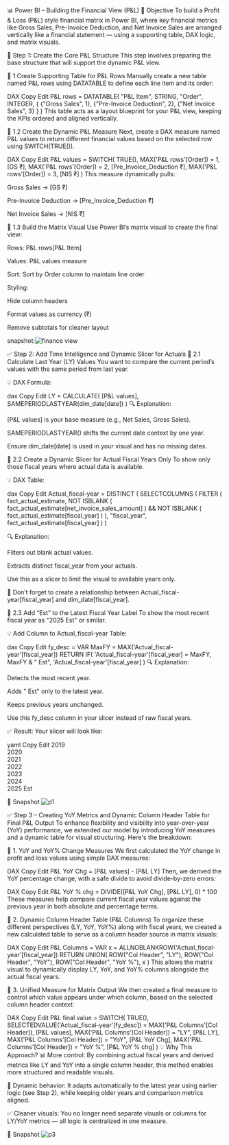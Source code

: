 📊 Power BI – Building the Financial View (P&L)
🔧 Objective
To build a Profit & Loss (P&L) style financial matrix in Power BI, where key financial metrics like Gross Sales, Pre-Invoice Deduction, and Net Invoice Sales are arranged vertically like a financial statement — using a supporting table, DAX logic, and matrix visuals.

🧱 Step 1: Create the Core P&L Structure
This step involves preparing the base structure that will support the dynamic P&L view.

🧾  1 Create Supporting Table for P&L Rows
Manually create a new table named P&L rows using DATATABLE to define each line item and its order:

DAX
Copy
Edit
P&L rows = DATATABLE(
    "P&L Item", STRING,
    "Order", INTEGER,
    {
        {"Gross Sales", 1},
        {"Pre-Invoice Deduction", 2},
        {"Net Invoice Sales", 3}
    }
)
This table acts as a layout blueprint for your P&L view, keeping the KPIs ordered and aligned vertically.

🧮 1.2 Create the Dynamic P&L Measure
Next, create a DAX measure named P&L values to return different financial values based on the selected row using SWITCH(TRUE()).

DAX
Copy
Edit
P&L values = 
SWITCH(
    TRUE(),
    MAX('P&L rows'[Order]) = 1, [GS ₹],
    MAX('P&L rows'[Order]) = 2, [Pre_Invoice_Deduction ₹],
    MAX('P&L rows'[Order]) = 3, [NIS ₹]
)
This measure dynamically pulls:

Gross Sales → [GS ₹]

Pre-Invoice Deduction → [Pre_Invoice_Deduction ₹]

Net Invoice Sales → [NIS ₹]

🎨 1.3 Build the Matrix Visual
Use Power BI’s matrix visual to create the final view:

Rows: P&L rows[P&L Item]

Values: P&L values measure

Sort: Sort by Order column to maintain line order

Styling:

Hide column headers

Format values as currency (₹)

Remove subtotals for cleaner layout  

snapshot:![finance view](https://github.com/user-attachments/assets/6577eb22-de88-46aa-b362-8fba1ab61eca)

✅ Step 2: Add Time Intelligence and Dynamic Slicer for Actuals
📌 2.1 Calculate Last Year (LY) Values
You want to compare the current period’s values with the same period from last year.

💡 DAX Formula:

dax
Copy
Edit
LY = 
CALCULATE(
    [P&L values], 
    SAMEPERIODLASTYEAR(dim_date[date])
)
🔍 Explanation:

[P&L values] is your base measure (e.g., Net Sales, Gross Sales).

SAMEPERIODLASTYEAR() shifts the current date context by one year.

Ensure dim_date[date] is used in your visual and has no missing dates.

📌 2.2 Create a Dynamic Slicer for Actual Fiscal Years Only
To show only those fiscal years where actual data is available.

💡 DAX Table:

dax
Copy
Edit
Actual_fiscal-year = 
DISTINCT (
    SELECTCOLUMNS (
        FILTER (
            fact_actual_estimate,
            NOT ISBLANK ( fact_actual_estimate[net_invoice_sales_amount] )
                && NOT ISBLANK ( fact_actual_estimate[fiscal_year] )
        ),
        "fiscal_year", fact_actual_estimate[fiscal_year]
    )
)

🔍 Explanation:

Filters out blank actual values.

Extracts distinct fiscal_year from your actuals.

Use this as a slicer to limit the visual to available years only.

🔗 Don’t forget to create a relationship between Actual_fiscal-year[fiscal_year] and dim_date[fiscal_year].

📌 2.3 Add “Est” to the Latest Fiscal Year Label
To show the most recent fiscal year as "2025 Est" or similar.

💡 Add Column to Actual_fiscal-year Table:

dax
Copy
Edit
fy_desc = 
VAR MaxFY = MAX('Actual_fiscal-year'[fiscal_year])
RETURN IF(
    'Actual_fiscal-year'[fiscal_year] = MaxFY,
    MaxFY & " Est",
    'Actual_fiscal-year'[fiscal_year]
)
🔍 Explanation:

Detects the most recent year.

Adds " Est" only to the latest year.

Keeps previous years unchanged.

Use this fy_desc column in your slicer instead of raw fiscal years.

✅ Result: Your slicer will look like:

yaml
Copy
Edit
2019  
2020  
2021  
2022  
2023  
2024  
2025 Est  



📸 Snapshot
![p1](https://github.com/user-attachments/assets/996af952-fe17-489f-9089-54e5117a9e46)


✅ Step 3 – Creating YoY Metrics and Dynamic Column Header Table for Final P&L Output
To enhance flexibility and visibility into year-over-year (YoY) performance, we extended our model by introducing YoY measures and a dynamic table for visual structuring. Here's the breakdown:

🔹 1. YoY and YoY% Change Measures
We first calculated the YoY change in profit and loss values using simple DAX measures:

DAX
Copy
Edit
P&L YoY Chg = [P&L values] - [P&L LY]
Then, we derived the YoY percentage change, with a safe divide to avoid divide-by-zero errors:

DAX
Copy
Edit
P&L YoY % chg = DIVIDE([P&L YoY Chg], [P&L LY], 0) * 100
These measures help compare current fiscal year values against the previous year in both absolute and percentage terms.

🔹 2. Dynamic Column Header Table (P&L Columns)
To organize these different perspectives (LY, YoY, YoY%) along with fiscal years, we created a new calculated table to serve as a column header source in matrix visuals:

DAX
Copy
Edit
P&L Columns =
VAR x = ALLNOBLANKROW('Actual_fiscal-year'[fiscal_year])
RETURN
UNION(
    ROW("Col Header", "LY"),
    ROW("Col Header", "YoY"),
    ROW("Col Header", "YoY %"),
    x
)
This allows the matrix visual to dynamically display LY, YoY, and YoY% columns alongside the actual fiscal years.

🔹 3. Unified Measure for Matrix Output
We then created a final measure to control which value appears under which column, based on the selected column header context:

DAX
Copy
Edit
P&L final value =
SWITCH(
    TRUE(),
    SELECTEDVALUE('Actual_fiscal-year'[fy_desc]) = MAX('P&L Columns'[Col Header]), [P&L values],
    MAX('P&L Columns'[Col Header]) = "LY", [P&L LY],
    MAX('P&L Columns'[Col Header]) = "YoY", [P&L YoY Chg],
    MAX('P&L Columns'[Col Header]) = "YoY %", [P&L YoY % chg]
)
💡 Why This Approach?
📊 More control: By combining actual fiscal years and derived metrics like LY and YoY into a single column header, this method enables more structured and readable visuals.

🔁 Dynamic behavior: It adapts automatically to the latest year using earlier logic (see Step 2), while keeping older years and comparison metrics aligned.

✅ Cleaner visuals: You no longer need separate visuals or columns for LY/YoY metrics — all logic is centralized in one measure.

📸 Snapshot
![p3](https://github.com/user-attachments/assets/ef0b7570-300a-4914-b23b-0bc74813163e)






